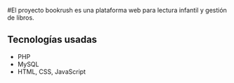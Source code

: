 #El proyecto bookrush es una plataforma web para lectura infantil y gestión de libros.
## Tecnologías usadas
- PHP
- MySQL
- HTML, CSS, JavaScript
